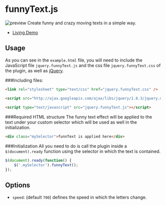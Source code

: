 funnyText.js
============
![preview](https://raw.github.com/alvarotrigo/funnyText.js/master/imgs/intro.jpg)
Create funny and crazy moving texts in a simple way.

- [Living Demo](http://alvarotrigo.com/funnyText/)

## Usage
As you can see in the `example.html` file, you will need to include the JavaScript file `jquery.funnyText.js` and the css file `jquery.funnyText.css` of the plugin, as well as [jQuery](http://jquery.com/).

###Including files:
```html
<link rel="stylesheet" type="text/css" href="jquery.funnyText.css" />

<script src="http://ajax.googleapis.com/ajax/libs/jquery/1.8.3/jquery.min.js"></script>
	
<script type="text/javascript" src="jquery.funnyText.js"></script>
```

###Required HTML structure
The funny text effect will be applied to the text under your custom selector which will be used as well in the initialization.
```html
<div class="mySelector">funnText is applied here</div>
```

###Initialization 
All you need to do is call the plugin inside a `$(document).ready` function using the selector 
in which the text is contained.

```javascript
$(document).ready(function() {
	$('.mySelector').funnyText();
});
```

## Options
- `speed`: (default `700`) defines the speed in which the letters change.
